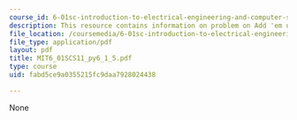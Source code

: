 ```yaml
---
course_id: 6-01sc-introduction-to-electrical-engineering-and-computer-science-i-spring-2011
description: This resource contains information on problem on Add 'em up.
file_location: /coursemedia/6-01sc-introduction-to-electrical-engineering-and-computer-science-i-spring-2011/fabd5ce9a0355215fc9daa7928024438_MIT6_01SCS11_py6_1_5.pdf
file_type: application/pdf
layout: pdf
title: MIT6_01SCS11_py6_1_5.pdf
type: course
uid: fabd5ce9a0355215fc9daa7928024438

---
```

None